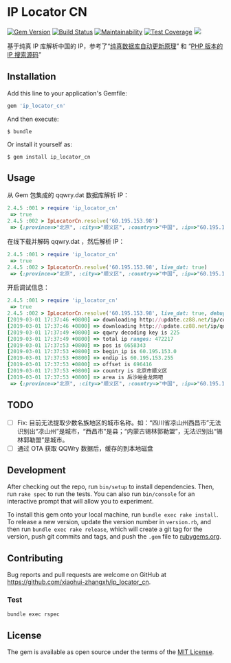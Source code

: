 # IP Locator CN

[![Gem Version](https://badge.fury.io/rb/ip_locator_cn.svg)](https://badge.fury.io/rb/ip_locator_cn) [![Build Status](https://travis-ci.org/xiaohui-zhangxh/ip_locator_cn.svg?branch=master)](https://travis-ci.org/xiaohui-zhangxh/ip_locator_cn) [![Maintainability](https://api.codeclimate.com/v1/badges/ce57ddef67adc3d48378/maintainability)](https://codeclimate.com/github/xiaohui-zhangxh/ip_locator_cn/maintainability) [![Test Coverage](https://api.codeclimate.com/v1/badges/ce57ddef67adc3d48378/test_coverage)](https://codeclimate.com/github/xiaohui-zhangxh/ip_locator_cn/test_coverage) ![](https://ruby-gem-downloads-badge.herokuapp.com/ip_locator_cn?type=total)

基于纯真 IP 库解析中国的 IP，参考了“[纯真数据库自动更新原理](https://github.com/shuax/QQWryUpdate/blob/master/update.php)” 和 “[PHP 版本的 IP 搜索源码](https://github.com/itbdw/ip-database/blob/master/src/IpLocation.php)”

## Installation

Add this line to your application's Gemfile:

```ruby
gem 'ip_locator_cn'
```

And then execute:

    $ bundle

Or install it yourself as:

    $ gem install ip_locator_cn

## Usage

从 Gem 包集成的 qqwry.dat 数据库解析 IP：

```ruby
2.4.5 :001 > require 'ip_locator_cn'
 => true
2.4.5 :002 > IpLocatorCn.resolve('60.195.153.98')
 => {:province=>"北京", :city=>"顺义区", :country=>"中国", :ip=>"60.195.153.98", :county=>"", :isp=>"", :area=>"中国北京顺义区后沙峪金龙网吧", :origin_country=>"北京市顺义区", :origin_area=>"后沙峪金龙网吧"}
```

在线下载并解码 qqwry.dat ，然后解析 IP：

```ruby
2.4.5 :001 > require 'ip_locator_cn'
 => true
2.4.5 :002 > IpLocatorCn.resolve('60.195.153.98', live_dat: true)
 => {:province=>"北京", :city=>"顺义区", :country=>"中国", :ip=>"60.195.153.98", :county=>"", :isp=>"", :area=>"中国北京顺义区后沙峪金龙网吧", :origin_country=>"北京市顺义区", :origin_area=>"后沙峪金龙网吧"}
```

开启调试信息：

```ruby
2.4.5 :001 > require 'ip_locator_cn'
 => true
2.4.5 :002 > IpLocatorCn.resolve('60.195.153.98', live_dat: true, debug: true)
[2019-03-01 17:37:46 +0800] => downloading http://update.cz88.net/ip/copywrite.rar
[2019-03-01 17:37:46 +0800] => downloading http://update.cz88.net/ip/qqwry.rar
[2019-03-01 17:37:49 +0800] => qqwry decoding key is 225
[2019-03-01 17:37:49 +0800] => total ip ranges: 472217
[2019-03-01 17:37:53 +0800] => pos is 6658343
[2019-03-01 17:37:53 +0800] => begin_ip is 60.195.153.0
[2019-03-01 17:37:53 +0800] => endip is 60.195.153.255
[2019-03-01 17:37:53 +0800] => offset is 696416
[2019-03-01 17:37:53 +0800] => country is 北京市顺义区
[2019-03-01 17:37:53 +0800] => area is 后沙峪金龙网吧
 => {:province=>"北京", :city=>"顺义区", :country=>"中国", :ip=>"60.195.153.98", :county=>"", :isp=>"", :area=>"中国北京顺义区后沙峪金龙网吧", :origin_country=>"北京市顺义区", :origin_area=>"后沙峪金龙网吧"}
```

## TODO

- [ ] Fix: 目前无法提取少数名族地区的城市名称。如：“四川省凉山州西昌市”无法识别出“凉山州”是城市，“西昌市”是县；“内蒙古锡林郭勒盟”，无法识别出“锡林郭勒盟”是城市。
- [ ] 通过 OTA 获取 QQWry 数据后，缓存的到本地磁盘

## Development

After checking out the repo, run `bin/setup` to install dependencies. Then, run `rake spec` to run the tests. You can also run `bin/console` for an interactive prompt that will allow you to experiment.

To install this gem onto your local machine, run `bundle exec rake install`. To release a new version, update the version number in `version.rb`, and then run `bundle exec rake release`, which will create a git tag for the version, push git commits and tags, and push the `.gem` file to [rubygems.org](https://rubygems.org).

## Contributing

Bug reports and pull requests are welcome on GitHub at https://github.com/xiaohui-zhangxh/ip_locator_cn.

### Test

```bash
bundle exec rspec
```

## License

The gem is available as open source under the terms of the [MIT License](https://opensource.org/licenses/MIT).
